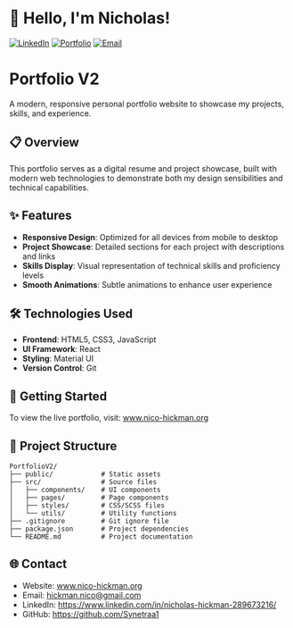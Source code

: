 # 👋 Hello, I'm Nicholas!

[![LinkedIn](https://img.shields.io/badge/LinkedIn-Connect-blue)](https://www.linkedin.com/in/nicholas-hickman-289673216/)
[![Portfolio](https://img.shields.io/badge/Portfolio-Visit-green)](https://synetraa1.github.io/Portfolio/)
[![Email](https://img.shields.io/badge/Email-Contact-red)](mailto:hickman.nico@gmail.com)

# Portfolio V2

A modern, responsive personal portfolio website to showcase my projects, skills, and experience.

## 📋 Overview

This portfolio serves as a digital resume and project showcase, built with modern web technologies to demonstrate both my design sensibilities and technical capabilities.

## ✨ Features

- **Responsive Design**: Optimized for all devices from mobile to desktop
- **Project Showcase**: Detailed sections for each project with descriptions and links
- **Skills Display**: Visual representation of technical skills and proficiency levels
- **Smooth Animations**: Subtle animations to enhance user experience

## 🛠️ Technologies Used

- **Frontend**: HTML5, CSS3, JavaScript
- **UI Framework**: React
- **Styling**: Material UI
- **Version Control**: Git

## 🚀 Getting Started

To view the live portfolio, visit: www.nico-hickman.org

## 📂 Project Structure

```
PortfolioV2/
├── public/            # Static assets
├── src/               # Source files
│   ├── components/    # UI components
│   ├── pages/         # Page components
│   ├── styles/        # CSS/SCSS files
│   └── utils/         # Utility functions
├── .gitignore         # Git ignore file
├── package.json       # Project dependencies
└── README.md          # Project documentation
```

## 🌐 Contact

- Website: www.nico-hickman.org
- Email: hickman.nico@gmail.com
- LinkedIn: https://www.linkedin.com/in/nicholas-hickman-289673216/
- GitHub: https://github.com/Synetraa1
